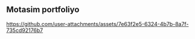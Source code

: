 ## Motasim portfoliyo

https://github.com/user-attachments/assets/7e63f2e5-6324-4b7b-8a7f-735cd92176b7

